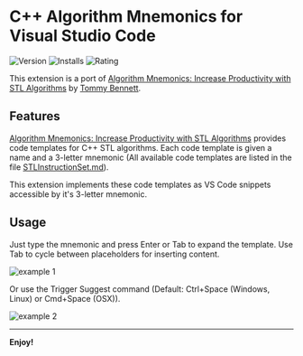 # C++ Algorithm Mnemonics for Visual Studio Code

![Version](https://vsmarketplacebadge.apphb.com/version-short/davidbroetje.algorithm-mnemonics-vscode.svg)
![Installs](https://vsmarketplacebadge.apphb.com/installs-short/davidbroetje.algorithm-mnemonics-vscode.svg)
![Rating](https://vsmarketplacebadge.apphb.com/rating-short/davidbroetje.algorithm-mnemonics-vscode.svg)

This extension is a port of [Algorithm Mnemonics: Increase Productivity with STL Algorithms](https://github.com/tommybennett/algorithm-mnemonics) by [Tommy Bennett](https://github.com/tommybennett). 


## Features

[Algorithm Mnemonics: Increase Productivity with STL Algorithms](https://github.com/tommybennett/algorithm-mnemonics) provides code templates for C++ STL algorithms. 
Each code template is given a name and a 3-letter mnemonic (All available code templates are listed in the file [STLInstructionSet.md](https://github.com/tommybennett/algorithm-mnemonics/blob/master/STLInstructionSet.md)).

This extension implements these code templates as VS Code snippets accessible by it's 3-letter mnemonic. 



## Usage
Just type the mnemonic and press Enter or Tab to expand the template. Use Tab to cycle between placeholders for inserting content.

![example 1](https://github.com/davidbroetje/algorithm-mnemonics-vscode/raw/master/./images/example1.gif "Usage example 1")

Or use the Trigger Suggest command (Default: Ctrl+Space (Windows, Linux) or Cmd+Space (OSX)).

![example 2](https://github.com/davidbroetje/algorithm-mnemonics-vscode/raw/master/./images/example2-trigger-suggest.gif "Usage example 2")



-----------------------------------------------------------------------------------------------------------

**Enjoy!**
